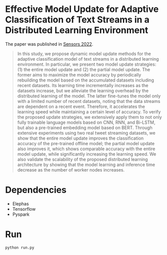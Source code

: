 # Effective Model Update for Adaptive Classification of Text Streams in a Distributed Learning Environment
The paper was published in [Sensors 2022](https://www.mdpi.com/1424-8220/22/23/9298). 
> In this study, we propose dynamic model update methods for the adaptive classification model of text streams in a distributed learning environment. In particular, we present two model update strategies: (1) the entire model update and (2) the partial model update. The former aims to maximize the model accuracy by periodically rebuilding the model based on the accumulated datasets including recent datasets. Its learning time incrementally increases as the datasets increase, but we alleviate the learning overhead by the distributed learning of the model. The latter fine-tunes the model only with a limited number of recent datasets, noting that the data streams are dependent on a recent event. Therefore, it accelerates the learning speed while maintaining a certain level of accuracy. To verify the proposed update strategies, we extensively apply them to not only fully trainable language models based on CNN, RNN, and Bi-LSTM, but also a pre-trained embedding model based on BERT. Through extensive experiments using two real tweet streaming datasets, we show that the entire model update improves the classification accuracy of the pre-trained offline model; the partial model update also improves it, which shows comparable accuracy with the entire model update, while significantly increasing the learning speed. We also validate the scalability of the proposed distributed learning architecture by showing that the model learning and inference time decrease as the number of worker nodes increases.

# Dependencies
- Elephas
- Tensorflow
- Pyspark
  
# Run
```python run.py```
